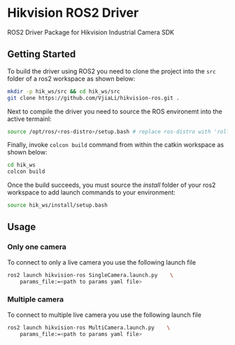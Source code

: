 # Hikvision ROS2 Driver
ROS2 Driver Package for Hikvision Industrial Camera SDK


## Getting Started
To build the driver using ROS2 you need to clone the project into the `src` folder of a ros2
workspace as shown below:

```bash
mkdir -p hik_ws/src && cd hik_ws/src
git clone https://github.com/VjiaLi/hikvision-ros.git .
```

Next to compile the driver you need to source the ROS environemt into the active termainl:
```bash
source /opt/ros/<ros-distro>/setup.bash # replace ros-distro with 'rolling', 'humble', 'iron' or 'jazzy'
```

Finally, invoke `colcon build` command from within the catkin workspace as shown below:
```bash
cd hik_ws
colcon build
```

Once the build succeeds, you must source the _install_ folder of your ros2 workspace to add launch
commands to your environment:
```bash
source hik_ws/install/setup.bash
```

## Usage

### Only one camera
To connect to only a live camera you use the following launch file
```bash
ros2 launch hikvision-ros SingleCamera.launch.py    \
    params_file:=<path to params yaml file>
```

### Multiple camera
To connect to multiple live camera you use the following launch file
```bash
ros2 launch hikvision-ros MultiCamera.launch.py    \
    params_file:=<path to params yaml file>
```